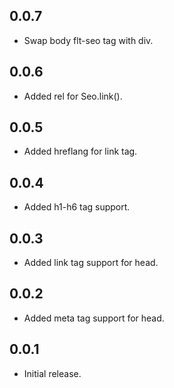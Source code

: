 ## 0.0.7

* Swap body flt-seo tag with div.

## 0.0.6

* Added rel for Seo.link().

## 0.0.5

* Added hreflang for link tag.

## 0.0.4

* Added h1-h6 tag support.

## 0.0.3

* Added link tag support for head.

## 0.0.2

* Added meta tag support for head.

## 0.0.1

* Initial release.
